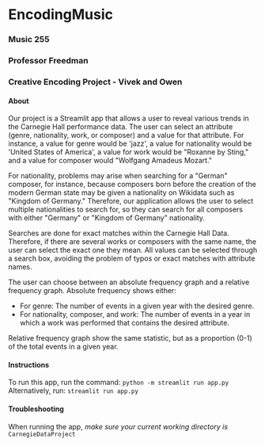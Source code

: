 # EncodingMusic
### Music 255
### Professor Freedman
### Creative Encoding Project - Vivek and Owen

#### About

Our project is a Streamlit app that allows a user to reveal various trends in the Carnegie Hall performance
data. The user can select an attribute (genre, nationality, work, or composer) and a value for that
attribute. For instance, a value for genre would be 'jazz', a value for nationality would be 'United States
of America', a value for work would be "Roxanne by Sting," and a value for composer would "Wolfgang Amadeus
Mozart."

For nationality, problems may arise when searching for a "German" composer, for instance, because composers
born before the creation of the modern German state may be given a nationality on Wikidata such as
"Kingdom of Germany." Therefore, our application allows the user to select multiple nationalities to search
for, so they can search for all composers with either "Germany" or "Kingdom of Germany" nationality.

Searches are done for exact matches within the Carnegie Hall Data. Therefore, if there are several works
or composers with the same name, the user can select the exact one they mean. All values can be selected
through a search box, avoiding the problem of typos or exact matches with attribute names.

The user can choose between an absolute frequency graph and a relative frequency graph. Absolute frequency
shows either:
* For genre: The number of events in a given year with the desired genre.
* For nationality, composer, and work: The number of events in a year in which a work was performed that
contains the desired attribute.

Relative frequency graph show the same statistic, but as a proportion (0-1) of the total events in a
given year.

#### Instructions

To run this app, run the command:
`python -m streamlit run app.py`
Alternatively, run:
`streamlit run app.py`

#### Troubleshooting

When running the app, *make sure your current working directory is*
`CarnegieDataProject`